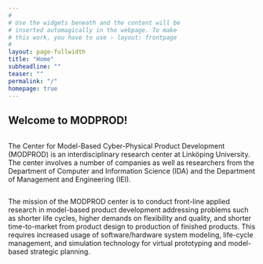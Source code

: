 ```yaml
---
#
# Use the widgets beneath and the content will be
# inserted automagically in the webpage. To make
# this work, you have to use › layout: frontpage
#
layout: page-fullwidth
title: "Home"
subheadline: ""
teaser: ""
permalink: "/"
homepage: true
---
```


## Welcome to MODPROD!

<p align="center">
<img src="{{ site.urlimg }}frontpage.jpg" alt="">
</p>

The Center for Model-Based Cyber-Physical Product Development (MODPROD) is an interdisciplinary research center at Linköping University. The center involves a number of companies as well as researchers from the Department of Computer and Information Science (IDA) and the Department of Management and Engineering (IEI).

<p align="center">
<img src="{{ site.urlimg }}block_diagram.png" alt="">
</p>

The mission of the MODPROD center is to conduct front-line applied research in model-based product development addressing problems such as shorter life cycles, higher demands on flexibility and quality, and shorter time-to-market from product design to  production of finished products. This requires increased usage of software/hardware system modeling, life-cycle management, and simulation technology for virtual prototyping and model-based strategic planning.